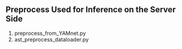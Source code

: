 ## **Preprocess Used for Inference on the Server Side**
1. preprocess_from_YAMnet.py
2. ast_preprocess_dataloader.py
